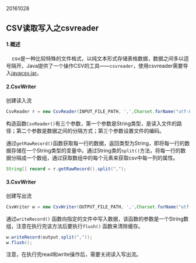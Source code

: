 20161028  
## CSV读取写入之csvreader   

#### 1.概述   
&nbsp;&nbsp;&nbsp;&nbsp;csv是一种比较特殊的文件格式，以纯文本形式存储表格数据，数据之间多以逗号隔开。Java提供了一个操作CSV的工具——` csvreader `，使用csvreader需要导入<a href="/jar/javacsv.jar">javacsv.jar</a>。    

#### 2.CsvWriter   
创建读入流   
```java  
CsvReader r = new CsvReader(INPUT_FILE_PATH, ',',Charset.forName("utf-8"));    
```    
构造函数` CsvReader() `有三个参数，第一个参数是String类型，是读入文件的路径；第二个参数是数据之间的分隔方式；第三个参数设置文件的编码。   

通过` getRawRecord() `函数获取每一行的数据，返回类型为String，即将每一行的数据存储在一个String类型的变量中。通过String类的` split() `方法，将每一行的数据分隔成一个数组，通过获取数组中的每个元素来获取csv中每一列的属性。    
```java   
String[] record = r.getRawRecord().split(",");   
```   
#### 3.CsvWriter   
创建写出流     
```java      
CsvWriter w = new CsvWriter(OUTPUT_FILE_PATH, ',',Charset.forName("utf-8"));   
```   
通过` writeRecord() ` 函数向指定的文件中写入数据，该函数的参数是一个String数组，注意在执行完该方法后要执行` flush() ` 函数来清除缓存。   
```java   
w.writeRecord(output.split(",")); 
w.flush();   
```   

注意，在执行完read和write操作后，需要关闭读入写出流。